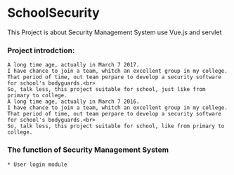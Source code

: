# SchoolSecurity
This Project is about Security Management System use Vue.js and servlet


### Project introdction:
	A long time age, actually in March 7 2017. 
	I have chance to join a team, whitch an excellent group in my college.
	That period of time, out team perpare to develop a security software for school's bodyguards.<br> 
	So, talk less, this project suitable for school, just like from primary to college.
	A long time age, actually in March 7 2016. 
	I have chance to join a team, whitch an excellent group in my college.
	That period of time, out team perpare to develop a security software for school's bodyguards.<br> 
	So, talk less, this project suitable for school, like from primary to college.
	
### The function of Security Management System	
	* User login module


	
